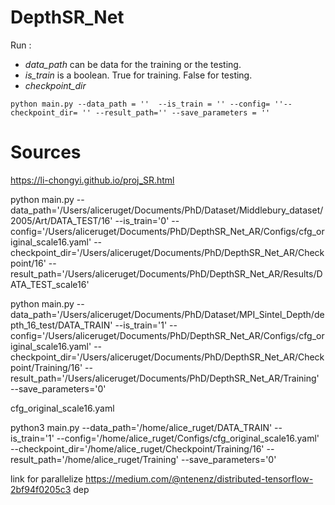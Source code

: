 # DepthSR_Net 

Run :

- *data_path* can be data for the training or the testing.
- *is_train* is a boolean. True for training. False for testing.
- *checkpoint_dir*

`python main.py --data_path = ''  --is_train = '' --config= ''--checkpoint_dir= '' --result_path='' --save_parameters = ''`

# Sources
https://li-chongyi.github.io/proj_SR.html


python main.py --data_path='/Users/aliceruget/Documents/PhD/Dataset/Middlebury_dataset/2005/Art/DATA_TEST/16' --is_train='0' --config='/Users/aliceruget/Documents/PhD/DepthSR_Net_AR/Configs/cfg_original_scale16.yaml' --checkpoint_dir='/Users/aliceruget/Documents/PhD/DepthSR_Net_AR/Checkpoint/16' --result_path='/Users/aliceruget/Documents/PhD/DepthSR_Net_AR/Results/DATA_TEST_scale16'



python main.py --data_path='/Users/aliceruget/Documents/PhD/Dataset/MPI_Sintel_Depth/depth_16_test/DATA_TRAIN' --is_train='1' --config='/Users/aliceruget/Documents/PhD/DepthSR_Net_AR/Configs/cfg_original_scale16.yaml' --checkpoint_dir='/Users/aliceruget/Documents/PhD/DepthSR_Net_AR/Checkpoint/Training/16'  --result_path='/Users/aliceruget/Documents/PhD/DepthSR_Net_AR/Training' --save_parameters='0'

cfg_original_scale16.yaml

python3 main.py --data_path='/home/alice_ruget/DATA_TRAIN' --is_train='1' --config='/home/alice_ruget/Configs/cfg_original_scale16.yaml' --checkpoint_dir='/home/alice_ruget/Checkpoint/Training/16' --result_path='/home/alice_ruget/Training'  --save_parameters='0'


link for parallelize 
https://medium.com/@ntenenz/distributed-tensorflow-2bf94f0205c3
dep